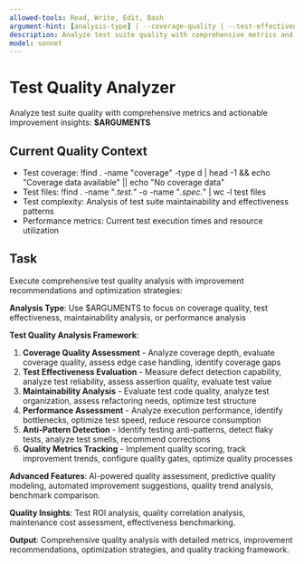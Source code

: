 ```yaml
---
allowed-tools: Read, Write, Edit, Bash
argument-hint: [analysis-type] | --coverage-quality | --test-effectiveness | --maintainability | --performance-analysis
description: Analyze test suite quality with comprehensive metrics and improvement recommendations
model: sonnet
---
```


# Test Quality Analyzer

Analyze test suite quality with comprehensive metrics and actionable improvement insights: **$ARGUMENTS**

## Current Quality Context

- Test coverage: !find . -name "coverage" -type d | head -1 && echo "Coverage data available" || echo "No coverage data"
- Test files: !find . -name "*.test.*" -o -name "*.spec.*" | wc -l test files
- Test complexity: Analysis of test suite maintainability and effectiveness patterns
- Performance metrics: Current test execution times and resource utilization

## Task

Execute comprehensive test quality analysis with improvement recommendations and optimization strategies:

**Analysis Type**: Use $ARGUMENTS to focus on coverage quality, test effectiveness, maintainability analysis, or performance analysis

**Test Quality Analysis Framework**:
1. **Coverage Quality Assessment** - Analyze coverage depth, evaluate coverage quality, assess edge case handling, identify coverage gaps
2. **Test Effectiveness Evaluation** - Measure defect detection capability, analyze test reliability, assess assertion quality, evaluate test value
3. **Maintainability Analysis** - Evaluate test code quality, analyze test organization, assess refactoring needs, optimize test structure
4. **Performance Assessment** - Analyze execution performance, identify bottlenecks, optimize test speed, reduce resource consumption
5. **Anti-Pattern Detection** - Identify testing anti-patterns, detect flaky tests, analyze test smells, recommend corrections
6. **Quality Metrics Tracking** - Implement quality scoring, track improvement trends, configure quality gates, optimize quality processes

**Advanced Features**: AI-powered quality assessment, predictive quality modeling, automated improvement suggestions, quality trend analysis, benchmark comparison.

**Quality Insights**: Test ROI analysis, quality correlation analysis, maintenance cost assessment, effectiveness benchmarking.

**Output**: Comprehensive quality analysis with detailed metrics, improvement recommendations, optimization strategies, and quality tracking framework.
